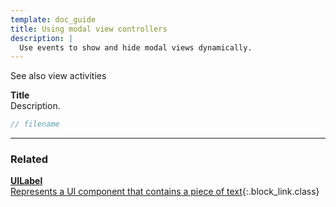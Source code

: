 ```yaml
---
template: doc_guide
title: Using modal view controllers
description: |
  Use events to show and hide modal views dynamically.
---
```


See also view activities

<section>

**Title**<br>
Description.

</section>

```typescript
// filename
```

---

<footer>

### Related

[**UILabel**<br>Represents a UI component that contains a piece of text](/docs/ref/UILabel){:.block_link.class}

</footer>
